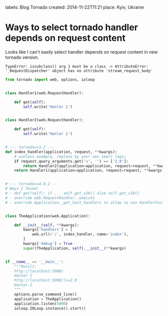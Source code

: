 labels: Blog
        Tornado
created: 2014-11-22T11:21
place: Kyiv, Ukraine

# Ways to select tornado handler depends on request content

Looks like I can't easily select handler depends on request content in new tornado version.

```TypeError: issubclass() arg 1 must be a class -> AttributeError: '_RequestDispatcher' object has no attribute 'stream_request_body'```

```python
from tornado import web, options, ioloop


class Handler1(web.RequestHandler):

    def get(self):
        self.write('Hanler 1')


class Handler2(web.RequestHandler):

    def get(self):
        self.write('Hanler 2')


# --- tornado==3.2 ---
def index_handler(application, request, **kwargs):
    # useless example, replace by your own smart logic
    if request.query_arguments.get('v', '') == ['2.0']:
        return Handler2(application=application, request=request, **kwargs)
    return Handler1(application=application, request=request, **kwargs)


# --- tornado==4.0.2 ---
# Ways I found:
# - def get(self): if ... self.get_v20() else self.get_v10()
# - override web.RequestHandler._execute
# - override Application._get_host_handlers to allow to use HandlerFactory


class TheApplication(web.Application):

    def __init__(self, **kwargs):
        kwargs['handlers'] = [
            web.url(r'/', index_handler, name='index'),
        ]
        kwargs['debug'] = True
        super(TheApplication, self).__init__(**kwargs)


if __name__ == '__main__':
    """Result:
    http://localhost:5000/
    Hanler 1
    http://localhost:5000/?v=2.0
    Hanler 2
    """
    options.parse_command_line()
    application = TheApplication()
    application.listen(5000)
    ioloop.IOLoop.instance().start()
```

